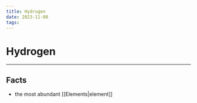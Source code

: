 ```yaml
---
title: Hydrogen
date: 2023-11-08
tags:
---
```


# Hydrogen

---

## Facts

- the most abundant [[Elements|element]]